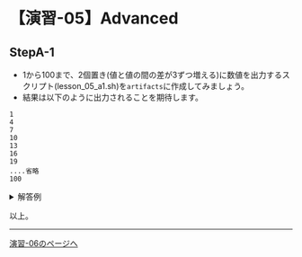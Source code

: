 # 【演習-05】Advanced

## StepA-1

- 1から100まで、2個置き(値と値の間の差が3ずつ増える)に数値を出力するスクリプト(lesson_05_a1.sh)を`artifacts`に作成してみましょう。
- 結果は以下のように出力されることを期待します。

```text
1
4
7
10
13
16
19
....省略
100
```

<details>
<summary>解答例</summary>
<div>

```bash
#!/bin/bash
count=0
for i in {1..100}
do
  if [ $count -eq 0 ]
  then
    echo $i
  fi
  count=$((++count))
  if [ $count -eq 3 ]
  then
    count=0
  fi
done
```

- `for i in {1..100}`の記法で1～100までを変数iに格納してループを回します。
- 2個置きのチェックのためにcount変数に初期値0を格納してループに入ります。
- count値が0ならechoで現在のループの番号を出力します。
- countを0,1,2とカウントアップし、3に達したら0にリセットします。
- この繰り返しで2個置きに出力が実現します。

- その他の書き方として、seqというコマンドを有効に活用することでシンプルに記載することができます。

```bash
#!/bin/bash
for i in `seq 1 3 100`
do
  echo $i
done
```

- seqコマンドは、引数として、「開始の値 増分の値 終了の値」を取り、引数に指定した条件に合う数の連続値を返します。

</div>
</details>

以上。

---

[演習-06のページへ](../06/basic.md)